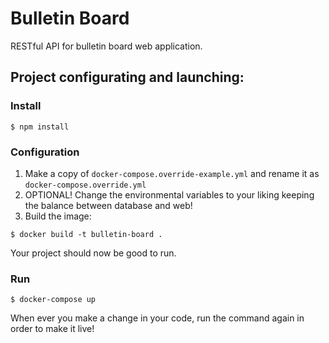 # Bulletin Board

RESTful API for bulletin board web application.

## Project configurating and launching:

### Install

```
$ npm install
```

### Configuration

1. Make a copy of `docker-compose.override-example.yml` and rename it as `docker-compose.override.yml`
2. OPTIONAL! Change the environmental variables to your liking keeping the balance between database and web!
3. Build the image:

```
$ docker build -t bulletin-board .
```

Your project should now be good to run.

### Run

```
$ docker-compose up
```

When ever you make a change in your code, run the command again in order to make it live!
